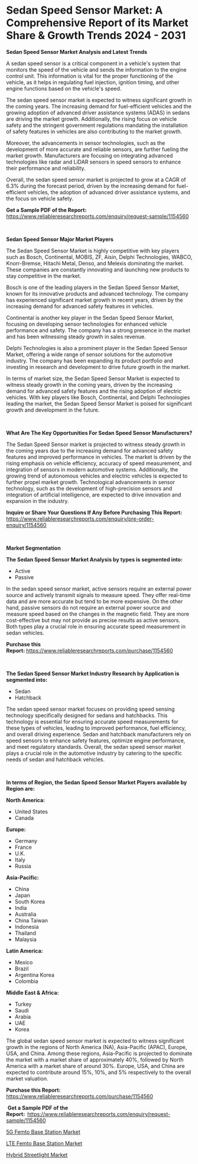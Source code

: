 <p><h1>Sedan Speed Sensor Market: A Comprehensive Report of its Market Share & Growth Trends 2024 - 2031</h1></p><p><strong>Sedan Speed Sensor Market Analysis and Latest Trends</strong></p>
<p><p>A sedan speed sensor is a critical component in a vehicle's system that monitors the speed of the vehicle and sends the information to the engine control unit. This information is vital for the proper functioning of the vehicle, as it helps in regulating fuel injection, ignition timing, and other engine functions based on the vehicle's speed.</p><p>The sedan speed sensor market is expected to witness significant growth in the coming years. The increasing demand for fuel-efficient vehicles and the growing adoption of advanced driver assistance systems (ADAS) in sedans are driving the market growth. Additionally, the rising focus on vehicle safety and the stringent government regulations mandating the installation of safety features in vehicles are also contributing to the market growth.</p><p>Moreover, the advancements in sensor technologies, such as the development of more accurate and reliable sensors, are further fueling the market growth. Manufacturers are focusing on integrating advanced technologies like radar and LiDAR sensors in speed sensors to enhance their performance and reliability.</p><p>Overall, the sedan speed sensor market is projected to grow at a CAGR of 6.3% during the forecast period, driven by the increasing demand for fuel-efficient vehicles, the adoption of advanced driver assistance systems, and the focus on vehicle safety.</p></p>
<p><strong>Get a Sample PDF of the Report:&nbsp;</strong> <a href="https://www.reliableresearchreports.com/enquiry/request-sample/1154560">https://www.reliableresearchreports.com/enquiry/request-sample/1154560</a></p>
<p>&nbsp;</p>
<p><strong>Sedan Speed Sensor Major Market Players</strong></p>
<p><p>The Sedan Speed Sensor Market is highly competitive with key players such as Bosch, Continental, MOBIS, ZF, Aisin, Delphi Technologies, WABCO, Knorr-Bremse, Hitachi Metal, Denso, and Melexis dominating the market. These companies are constantly innovating and launching new products to stay competitive in the market.</p><p>Bosch is one of the leading players in the Sedan Speed Sensor Market, known for its innovative products and advanced technology. The company has experienced significant market growth in recent years, driven by the increasing demand for advanced safety features in vehicles.</p><p>Continental is another key player in the Sedan Speed Sensor Market, focusing on developing sensor technologies for enhanced vehicle performance and safety. The company has a strong presence in the market and has been witnessing steady growth in sales revenue.</p><p>Delphi Technologies is also a prominent player in the Sedan Speed Sensor Market, offering a wide range of sensor solutions for the automotive industry. The company has been expanding its product portfolio and investing in research and development to drive future growth in the market.</p><p>In terms of market size, the Sedan Speed Sensor Market is expected to witness steady growth in the coming years, driven by the increasing demand for advanced safety features and the rising adoption of electric vehicles. With key players like Bosch, Continental, and Delphi Technologies leading the market, the Sedan Speed Sensor Market is poised for significant growth and development in the future.</p></p>
<p>&nbsp;</p>
<p><strong>What Are The Key Opportunities For Sedan Speed Sensor Manufacturers?</strong></p>
<p><p>The Sedan Speed Sensor market is projected to witness steady growth in the coming years due to the increasing demand for advanced safety features and improved performance in vehicles. The market is driven by the rising emphasis on vehicle efficiency, accuracy of speed measurement, and integration of sensors in modern automotive systems. Additionally, the growing trend of autonomous vehicles and electric vehicles is expected to further propel market growth. Technological advancements in sensor technology, such as the development of high-precision sensors and integration of artificial intelligence, are expected to drive innovation and expansion in the industry.</p></p>
<p><strong>Inquire or Share Your Questions If Any Before Purchasing This Report:</strong> <a href="https://www.reliableresearchreports.com/enquiry/pre-order-enquiry/1154560">https://www.reliableresearchreports.com/enquiry/pre-order-enquiry/1154560</a></p>
<p>&nbsp;</p>
<p><strong>Market Segmentation</strong></p>
<p><strong>The Sedan Speed Sensor Market Analysis by types is segmented into:</strong></p>
<p><ul><li>Active</li><li>Passive</li></ul></p>
<p><p>In the sedan speed sensor market, active sensors require an external power source and actively transmit signals to measure speed. They offer real-time data and are more accurate but tend to be more expensive. On the other hand, passive sensors do not require an external power source and measure speed based on the changes in the magnetic field. They are more cost-effective but may not provide as precise results as active sensors. Both types play a crucial role in ensuring accurate speed measurement in sedan vehicles.</p></p>
<p><strong>Purchase this Report:&nbsp;</strong><a href="https://www.reliableresearchreports.com/purchase/1154560">https://www.reliableresearchreports.com/purchase/1154560</a></p>
<p>&nbsp;</p>
<p><strong>The Sedan Speed Sensor Market Industry Research by Application is segmented into:</strong></p>
<p><ul><li>Sedan</li><li>Hatchback</li></ul></p>
<p><p>The sedan speed sensor market focuses on providing speed sensing technology specifically designed for sedans and hatchbacks. This technology is essential for ensuring accurate speed measurements for these types of vehicles, leading to improved performance, fuel efficiency, and overall driving experience. Sedan and hatchback manufacturers rely on speed sensors to enhance safety features, optimize engine performance, and meet regulatory standards. Overall, the sedan speed sensor market plays a crucial role in the automotive industry by catering to the specific needs of sedan and hatchback vehicles.</p></p>
<p>&nbsp;</p>
<p><strong>In terms of Region, the Sedan Speed Sensor Market Players available by Region are:</strong></p>
<p>
    <p> <strong> North America: </strong>
        <ul>
            <li>United States</li>
            <li>Canada</li>
        </ul>
        </p> 
    <p> <strong> Europe: </strong>
        <ul>
            <li>Germany</li>
            <li>France</li>
            <li>U.K.</li>
            <li>Italy</li>
            <li>Russia</li>
        </ul>
        </p> 
    <p> <strong> Asia-Pacific: </strong>
        <ul>
            <li>China</li>
            <li>Japan</li>
            <li>South Korea</li>
            <li>India</li>
            <li>Australia</li>
            <li>China Taiwan</li>
            <li>Indonesia</li>
            <li>Thailand</li>
            <li>Malaysia</li>
        </ul>
        </p> 
    <p> <strong> Latin America: </strong>
        <ul>
            <li>Mexico</li>
            <li>Brazil</li>
            <li>Argentina Korea</li>
            <li>Colombia</li>
        </ul>
        </p> 
    <p> <strong> Middle East & Africa: </strong>
        <ul>
            <li>Turkey</li>
            <li>Saudi</li>
            <li>Arabia</li>
            <li>UAE</li>
            <li>Korea</li>
        </ul>
    </p>
    </p>
<p><p>The global sedan speed sensor market is expected to witness significant growth in the regions of North America (NA), Asia-Pacific (APAC), Europe, USA, and China. Among these regions, Asia-Pacific is projected to dominate the market with a market share of approximately 40%, followed by North America with a market share of around 30%. Europe, USA, and China are expected to contribute around 15%, 10%, and 5% respectively to the overall market valuation.</p></p>
<p><strong>Purchase this Report: </strong><a href="https://www.reliableresearchreports.com/purchase/1154560">https://www.reliableresearchreports.com/purchase/1154560</a></p>
<p>&nbsp;<strong>Get a Sample PDF of the Report:&nbsp;&nbsp;</strong><a href="https://www.reliableresearchreports.com/enquiry/request-sample/1154560">https://www.reliableresearchreports.com/enquiry/request-sample/1154560</a></p>
<p><strong></strong></p>
<p><p><a href="https://view.publitas.com/reportprime-1/5g-femto-base-station-market-research-report-the-key-to-successful-business-strategy-forecasted-for-period-from-2023-2030/">5G Femto Base Station Market</a></p><p><a href="https://view.publitas.com/reportprime-1/global-lte-femto-base-station-market-size-and-market-trends-insights-and-projections-from-2023-to-2030/">LTE Femto Base Station Market</a></p><p><a href="https://view.publitas.com/reportprime-1/hybrid-streetlight-market-dynamics-2024-2031-also-about-its-market-trends-projections-and-opportunities/">Hybrid Streetlight Market</a></p></p>